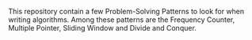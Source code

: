 This repository contain a few Problem-Solving Patterns to look for when writing algorithms. Among these patterns are the Frequency Counter, Multiple Pointer, Sliding Window and Divide and Conquer.
